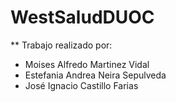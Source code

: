 # WestSaludDUOC
** Trabajo realizado por: 
* Moises Alfredo Martinez Vidal 
* Estefania Andrea Neira Sepulveda  
* José Ignacio Castillo Farias 
